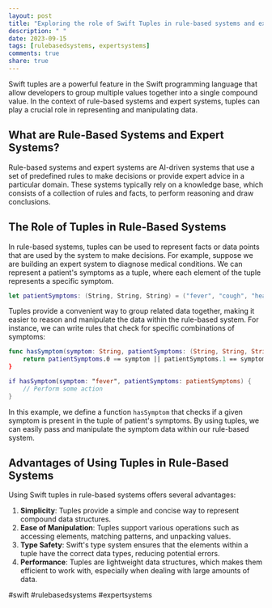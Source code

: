 ```yaml
---
layout: post
title: "Exploring the role of Swift Tuples in rule-based systems and expert systems."
description: " "
date: 2023-09-15
tags: [rulebasedsystems, expertsystems]
comments: true
share: true
---
```


Swift tuples are a powerful feature in the Swift programming language that allow developers to group multiple values together into a single compound value. In the context of rule-based systems and expert systems, tuples can play a crucial role in representing and manipulating data.

## What are Rule-Based Systems and Expert Systems?

Rule-based systems and expert systems are AI-driven systems that use a set of predefined rules to make decisions or provide expert advice in a particular domain. These systems typically rely on a knowledge base, which consists of a collection of rules and facts, to perform reasoning and draw conclusions.

## The Role of Tuples in Rule-Based Systems

In rule-based systems, tuples can be used to represent facts or data points that are used by the system to make decisions. For example, suppose we are building an expert system to diagnose medical conditions. We can represent a patient's symptoms as a tuple, where each element of the tuple represents a specific symptom. 

```swift
let patientSymptoms: (String, String, String) = ("fever", "cough", "headache")
```

Tuples provide a convenient way to group related data together, making it easier to reason and manipulate the data within the rule-based system. For instance, we can write rules that check for specific combinations of symptoms:

```swift
func hasSymptom(symptom: String, patientSymptoms: (String, String, String)) -> Bool {
    return patientSymptoms.0 == symptom || patientSymptoms.1 == symptom || patientSymptoms.2 == symptom
}

if hasSymptom(symptom: "fever", patientSymptoms: patientSymptoms) {
    // Perform some action
}
```

In this example, we define a function `hasSymptom` that checks if a given symptom is present in the tuple of patient's symptoms. By using tuples, we can easily pass and manipulate the symptom data within our rule-based system.

## Advantages of Using Tuples in Rule-Based Systems

Using Swift tuples in rule-based systems offers several advantages:

1. **Simplicity**: Tuples provide a simple and concise way to represent compound data structures.
2. **Ease of Manipulation**: Tuples support various operations such as accessing elements, matching patterns, and unpacking values.
3. **Type Safety**: Swift's type system ensures that the elements within a tuple have the correct data types, reducing potential errors.
4. **Performance**: Tuples are lightweight data structures, which makes them efficient to work with, especially when dealing with large amounts of data.

#swift #rulebasedsystems #expertsystems